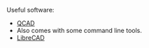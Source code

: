 
Useful software:

 - [QCAD](https://qcad.org/en/)
  - Also comes with some command line tools.
 - [LibreCAD](https://librecad.org/)
